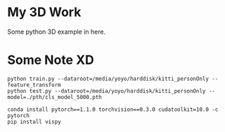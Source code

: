 # My 3D Work
Some python 3D example in here.


# Some Note XD
```
python train.py --dataroot=/media/yoyo/harddisk/kitti_personOnly --feature_transform
python test.py --dataroot=/media/yoyo/harddisk/kitti_personOnly --model=./pth/cls_model_5000.pth

conda install pytorch==1.1.0 torchvision==0.3.0 cudatoolkit=10.0 -c pytorch
pip install vispy
```